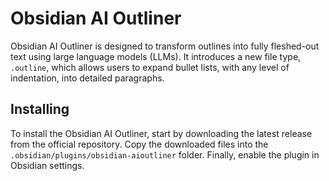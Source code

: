 # Obsidian AI Outliner

Obsidian AI Outliner is designed to transform outlines into fully fleshed-out text using large language models (LLMs). It introduces a new file type, `.outline`, which allows users to expand bullet lists, with any level of indentation, into detailed paragraphs.

## Installing

To install the Obsidian AI Outliner, start by downloading the latest release from the official repository. Copy the downloaded files into the `.obsidian/plugins/obsidian-aioutliner` folder. Finally, enable the plugin in Obsidian settings.

